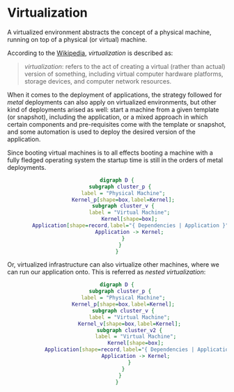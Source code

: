 # Virtualization

A virtualized environment abstracts the concept of a physical machine,
running on top of a physical (or virtual) machine.

According to the
[Wikipedia](https://en.wikipedia.org/wiki/Virtualization),
*virtualization* is described as:

> *virtualization*: refers to the act of creating a virtual (rather than
> actual) version of something, including virtual computer hardware
> platforms, storage devices, and computer network resources.

When it comes to the deployment of applications, the strategy followed
for *metal* deployments can also apply on virtualized environments,
but other kind of deployments arised as well: start a machine from a
given template (or snapshot), including the application, or a mixed
approach in which certain components and pre-requisites come with the
template or snapshot, and some automation is used to deploy the
desired version of the application.

Since booting virtual machines is to all effects booting a machine
with a fully fledged operating system the startup time is still in the
orders of metal deployments.

<center>

```dot process
digraph D {
  subgraph cluster_p {
    label = "Physical Machine";
    Kernel_p[shape=box,label=Kernel];
    subgraph cluster_v {
        label = "Virtual Machine";
        Kernel[shape=box];
        Application[shape=record,label="{ Dependencies | Application }"];
        Application -> Kernel;
    }
  }
}
```

</center>

Or, virtualized infrastructure can also virtualize other machines,
where we can run our application onto. This is referred as *nested virtualization*:

<center>

```dot process
digraph D {
  subgraph cluster_p {
    label = "Physical Machine";
    Kernel_p[shape=box,label=Kernel];
    subgraph cluster_v {
        label = "Virtual Machine";
        Kernel_v[shape=box,label=Kernel];
        subgraph cluster_v2 {
            label = "Virtual Machine";
            Kernel[shape=box];
            Application[shape=record,label="{ Dependencies | Application }"];
            Application -> Kernel;
        }
    }
  }
}
```

</center>

